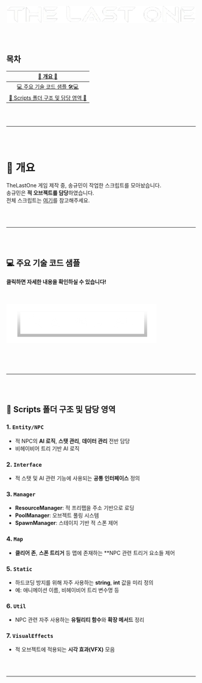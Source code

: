 <br><br>

<p align="center">
  <img src="https://github.com/Neronem/TheLastOne_Public/blob/main/Images/img_TheLastOne.png" alt="img_TheLastOne.png" />
</p>

<br><br>

<a name="목차"></a>
## 목차

|                   [🧐 개요 🧐](#project)                   |
|:--------------------------------------------------------:|
|              [💻 주요 기술 코드 샘플 🛠💻](#sample)              |
|         [📁 Scripts 폴더 구조 및 담당 영역 📁](#scripts)          |

<br><br>

---

<br><br>

<a name="project"></a>
# 🧐 개요
TheLastOne 게임 제작 중, 송규민이 작업한 스크립트를 모아놨습니다. <br>
송규민은 **적 오브젝트를 담당**하였습니다.  
전체 스크립트는 [여기](https://github.com/Neronem/TheLastOne_Public)를 참고해주세요.

<br><br>

---

<br><br>

<a name="sample"></a>
## 💻 주요 기술 코드 샘플
#### 클릭하면 자세한 내용을 확인하실 수 있습니다!

<br>

[<img width="400" src="https://github.com/Neronem/TheLastOne_Public/blob/main/Images/%EC%BD%94%EB%93%9C%EA%B5%AC%ED%98%84%20%EC%83%98%ED%94%8C.png">](https://github.com/Neronem/TheLastOne_GyuminOnly/tree/main/1.%20AI%20%EA%B5%AC%ED%98%84) <br>
[<img width="400" src="">](https://github.com/Neronem/TheLastOne_GyuminOnly/tree/main/2.%20%ED%9A%A8%EC%9C%A8%EC%A0%81%EC%9D%B8%20%EC%8A%A4%ED%8F%B0%20%EC%A0%84%EB%9E%B5)


<br><br>

---

<br><br>

<a name="scripts"></a>
## 📁 Scripts 폴더 구조 및 담당 영역

### 1. `Entity/NPC`
- 적 NPC의 **AI 로직**, **스탯 관리**, **데이터 관리** 전반 담당
- 비헤이비어 트리 기반 AI 로직

### 2. `Interface`
- 적 스탯 및 AI 관련 기능에 사용되는 **공통 인터페이스** 정의

### 3. `Manager`
- **ResourceManager**: 적 프리팹을 주소 기반으로 로딩
- **PoolManager**: 오브젝트 풀링 시스템
- **SpawnManager**: 스테이지 기반 적 스폰 제어

### 4. `Map`
- **클리어 존**, **스폰 트리거** 등 맵에 존재하는 **NPC 관련 트리거 요소들 제어

### 5. `Static`
- 하드코딩 방지를 위해 자주 사용하는 **string**, **int** 값을 미리 정의
- 예: 애니메이션 이름, 비헤이비어 트리 변수명 등

### 6. `Util`
- NPC 관련 자주 사용하는 **유틸리티 함수**와 **확장 메서드** 정리

### 7. `VisualEffects`
- 적 오브젝트에 적용되는 **시각 효과(VFX)** 모음

<br><br>

---